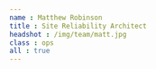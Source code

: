 ```yaml
---
name : Matthew Robinson
title : Site Reliability Architect
headshot : /img/team/matt.jpg
class : ops
all : true
---
```

